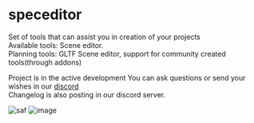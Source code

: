 # speceditor
Set of tools that can assist you in creation of your projects  
Available tools: Scene editor.  
Planning tools: GLTF Scene editor, support for community created tools(through addons)

Project is in the active development
You can ask questions or send your wishes in our [discord](https://discord.gg/2FqQQxyFS8)  
Changelog is also posting in our discord server.

![saf](https://user-images.githubusercontent.com/36343628/205468310-a17a81a2-ae51-4a2f-bfa4-9cd6abaeaf63.png)
![image](https://user-images.githubusercontent.com/36343628/201841428-e7a7bd1b-2d01-490d-a76f-a28b888c69ec.png)
